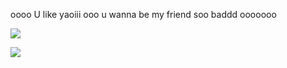 oooo U like yaoiii ooo u wanna be my friend soo baddd ooooooo                                                    

![](https://t4.ftcdn.net/jpg/00/82/05/83/360_F_82058314_YqM4HuMYBrePcyKadRhAzLxm5hb1954X.jpg)

![](https://i.pinimg.com/564x/be/28/fa/be28faa90366cda71e746160d03a172a.jpg)

